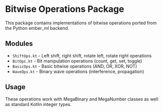# Bitwise Operations Package

This package contains implementations of bitwise operations ported from the Python ember_ml backend.

## Modules

- `ShiftOps.kt` - Left shift, right shift, rotate left, rotate right operations
- `BitOps.kt` - Bit manipulation operations (count, get, set, toggle)
- `BasicOps.kt` - Basic bitwise operations (AND, OR, XOR, NOT)
- `WaveOps.kt` - Binary wave operations (interference, propagation)

## Usage

These operations work with MegaBinary and MegaNumber classes as well as standard Kotlin integer types.